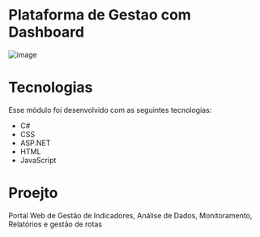 # Plataforma de Gestao com Dashboard

![image](https://github.com/Leeoonaam/Plataforma-de-Gestao-com-Dashboard/assets/97477931/1f92b453-5d69-467f-b6cd-2f807d8b4610)

# Tecnologias

Esse módulo foi desenvolvido com as seguintes tecnologias:
- C#
- CSS
- ASP.NET
- HTML
- JavaScript

# Proejto
 
 Portal Web de Gestão de Indicadores, Análise de Dados, Monitoramento, Relatórios e gestão de rotas
